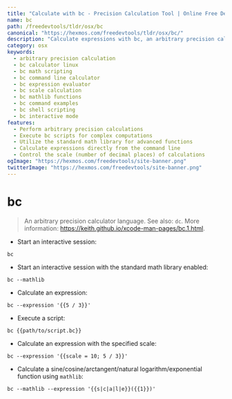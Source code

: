 ```yaml
---
title: "Calculate with bc - Precision Calculation Tool | Online Free DevTools by Hexmos"
name: bc
path: /freedevtools/tldr/osx/bc
canonical: "https://hexmos.com/freedevtools/tldr/osx/bc/"
description: "Calculate expressions with bc, an arbitrary precision calculator language. Perform complex math and execute scripts with ease. Free online tool, no registration required."
category: osx
keywords:
  - arbitrary precision calculation
  - bc calculator linux
  - bc math scripting
  - bc command line calculator
  - bc expression evaluator
  - bc scale calculation
  - bc mathlib functions
  - bc command examples
  - bc shell scripting
  - bc interactive mode
features:
  - Perform arbitrary precision calculations
  - Execute bc scripts for complex computations
  - Utilize the standard math library for advanced functions
  - Calculate expressions directly from the command line
  - Control the scale (number of decimal places) of calculations
ogImage: "https://hexmos.com/freedevtools/site-banner.png"
twitterImage: "https://hexmos.com/freedevtools/site-banner.png"
---
```


# bc

> An arbitrary precision calculator language.
> See also: `dc`.
> More information: <https://keith.github.io/xcode-man-pages/bc.1.html>.

- Start an interactive session:

`bc`

- Start an interactive session with the standard math library enabled:

`bc --mathlib`

- Calculate an expression:

`bc --expression '{{5 / 3}}'`

- Execute a script:

`bc {{path/to/script.bc}}`

- Calculate an expression with the specified scale:

`bc --expression '{{scale = 10; 5 / 3}}'`

- Calculate a sine/cosine/arctangent/natural logarithm/exponential function using `mathlib`:

`bc --mathlib --expression '{{s|c|a|l|e}}({{1}})'`
